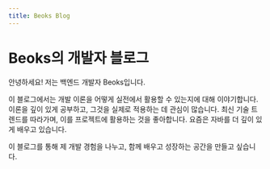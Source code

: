 ```yaml
---
title: Beoks Blog
---
```


# Beoks의 개발자 블로그

안녕하세요! 저는 백엔드 개발자 Beoks입니다.

이 블로그에서는 개발 이론을 어떻게 실전에서 활용할 수 있는지에 대해 이야기합니다. 이론을 깊이 있게 공부하고, 그것을 실제로 적용하는 데 관심이 많습니다. 최신 기술 트렌드를 따라가며, 이를 프로젝트에 활용하는 것을 좋아합니다. 요즘은 자바를 더 깊이 있게 배우고 있습니다.

이 블로그를 통해 제 개발 경험을 나누고, 함께 배우고 성장하는 공간을 만들고 싶습니다.

